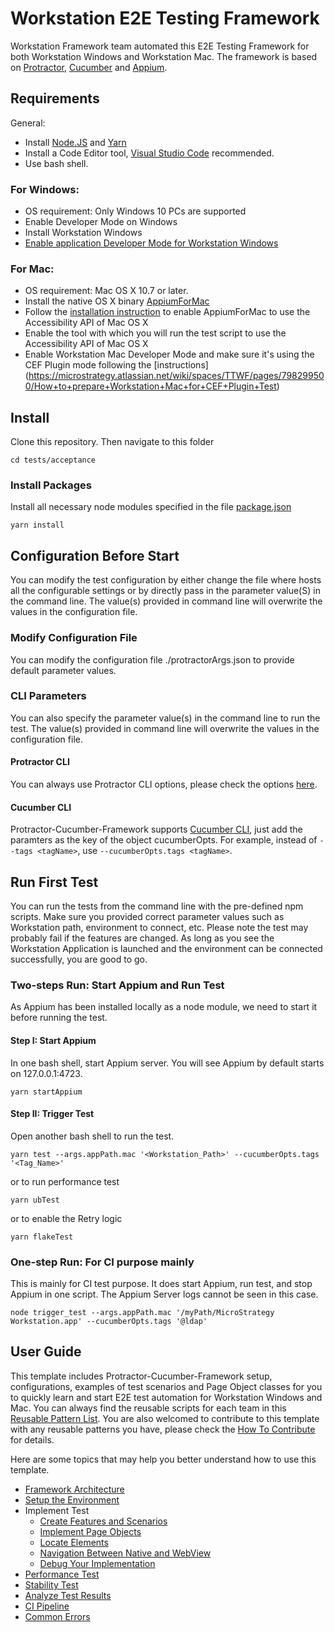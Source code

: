 
# Workstation E2E Testing Framework

Workstation Framework team automated this E2E Testing Framework for both Workstation Windows and Workstation Mac. The framework is based on [Protractor](https://github.com/angular/protractor), [Cucumber](https://github.com/cucumber/cucumber) and [Appium](http://appium.io/).
## Requirements
General:
- Install [Node.JS](https://nodejs.org) and [Yarn](https://github.com/yarnpkg/yarn)
- Install a Code Editor tool, [Visual Studio Code](https://code.visualstudio.com/) recommended.
- Use bash shell.
### For Windows:
- OS requirement: Only Windows 10 PCs are supported
- Enable Developer Mode on Windows
- Install Workstation Windows
- [Enable application Developer Mode for Workstation Windows](https://microstrategy.atlassian.net/wiki/spaces/TECTOOLSWORKSTATION/pages/447709932/How+to+configure+the+developer+mode)
### For Mac:
- OS requirement: Mac OS X 10.7 or later.
- Install the native OS X binary [AppiumForMac](https://github.com/appium/appium-for-mac/releases/tag/v0.3.0)
- Follow the [installation instruction](https://github.com/appium/appium-for-mac#109-1010-1011-1012) to enable AppiumForMac to use the Accessibility API of Mac OS X
- Enable the tool with which you will run the test script to use the Accessibility API of Mac OS X
- Enable Workstation Mac Developer Mode and make sure it's using the CEF Plugin mode following the [instructions] (https://microstrategy.atlassian.net/wiki/spaces/TTWF/pages/798299500/How+to+prepare+Workstation+Mac+for+CEF+Plugin+Test)

## Install
Clone this repository. Then navigate to this folder
```
cd tests/acceptance
```
### Install Packages
Install all necessary node modules specified in the file [package.json](./package.json)
```
yarn install
```

## Configuration Before Start
You can modify the test configuration by either change the file where hosts all the configurable settings or by directly pass in the parameter value(S) in the command line. The value(s) provided in command line will overwrite the values in the configuration file.

### Modify Configuration File
You can modify the configuration file ./protractorArgs.json to provide default parameter values.

### CLI Parameters
You can also specify the parameter value(s) in the command line to run the test. The value(s) provided in command line will overwrite the values in the configuration file.

#### Protractor CLI
You can always use Protractor CLI options, please check the options [here](https://github.com/angular/protractor/blob/master/lib/cli.ts).

#### Cucumber CLI

Protractor-Cucumber-Framework supports [Cucumber CLI](https://github.com/cucumber/cucumber-js/blob/master/docs/cli.md), just add the paramters as the key of the object cucumberOpts. For example, instead of `--tags <tagName>`, use `--cucumberOpts.tags <tagName>`.

## Run First Test
You can run the tests from the command line with the pre-defined npm scripts. Make sure you provided correct parameter values such as Workstation path, environment to connect, etc. Please note the test may probably fail if the features are changed. As long as you see the Workstation Application is launched and the environment can be connected successfully, you are good to go.
### Two-steps Run: Start Appium and Run Test
As Appium has been installed locally as a node module, we need to start it before running the test.
#### Step I: Start Appium
In one bash shell, start Appium server. You will see Appium by default starts on 127.0.0.1:4723.
```
yarn startAppium
```
#### Step II: Trigger Test
Open another bash shell to run the test.

```
yarn test --args.appPath.mac '<Workstation_Path>' --cucumberOpts.tags '<Tag_Name>'
```
or to run performance test
```
yarn ubTest
```
or to enable the Retry logic

```
yarn flakeTest
```

### One-step Run: For CI purpose mainly
This is mainly for CI test purpose. It does start Appium, run test, and stop Appium in one script. The Appium Server logs cannot be seen in this case.
```
node trigger_test --args.appPath.mac '/myPath/MicroStrategy Workstation.app' --cucumberOpts.tags '@ldap'
```

## User Guide
This template includes Protractor-Cucumber-Framework setup, configurations, examples of test scenarios and Page Object classes for you to quickly learn and start E2E test automation for Workstation Windows and Mac. You can always find the reusable scripts for each team in this [Reusable Pattern List](docs/reusable-pattern-list.md). You are also welcomed to contribute to this template with any reusable patterns you have, please check the [How To Contribute](docs/how-to-contribute.md) for details.

Here are some topics that may help you better understand how to use this template.
* [Framework Architecture](docs/framework-architecture.md)
* [Setup the Environment](docs/setup-and-run.md)
* Implement Test
    * [Create Features and Scenarios](docs/create-cucumber-features-scenarios.md)
    * [Implement Page Objects](docs/page-objects.md)
    * [Locate Elements](docs/how-to-locate-elements.md)
    * [Navigation Between Native and WebView](docs/navigate-between-native-and-webview.md)
    * [Debug Your Implementation](docs/debug.md)
* [Performance Test](docs/performance-test.md)
* [Stability Test](docs/stability-test.md)
* [Analyze Test Results](docs/test_results.md)
* [CI Pipeline](docs/ci-pipeline.md)
* [Common Errors](docs/common-errors.md)
